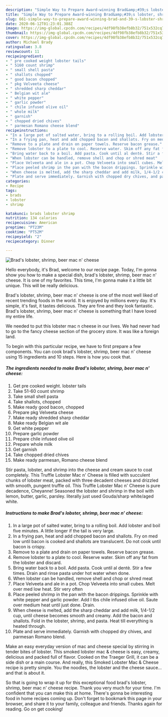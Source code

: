 ```yaml
---
description: "Simple Way to Prepare Award-winning Brad&amp;#39;s lobster, shrimp, beer mac n&amp;#39; cheese"
title: "Simple Way to Prepare Award-winning Brad&amp;#39;s lobster, shrimp, beer mac n&amp;#39; cheese"
slug: 661-simple-way-to-prepare-award-winning-brad-and-39-s-lobster-shrimp-beer-mac-n-and-39-cheese
date: 2020-06-12T01:23:01.388Z
image: https://img-global.cpcdn.com/recipes/4df98fb38efb8b32/751x532cq70/brads-lobster-shrimp-beer-mac-n-cheese-recipe-main-photo.jpg
thumbnail: https://img-global.cpcdn.com/recipes/4df98fb38efb8b32/751x532cq70/brads-lobster-shrimp-beer-mac-n-cheese-recipe-main-photo.jpg
cover: https://img-global.cpcdn.com/recipes/4df98fb38efb8b32/751x532cq70/brads-lobster-shrimp-beer-mac-n-cheese-recipe-main-photo.jpg
author: Michael Brady
ratingvalue: 3.8
reviewcount: 11
recipeingredient:
- " pre cooked weight lobster tails"
- " 5160 count shrimp"
- " small shell pasta"
- " shallots chopped"
- " good bacon chopped"
- " pkg Velveeta cheese"
- " shredded sharp cheddar"
- " Belgian wit ale"
- " white pepper"
- " garlic powder"
- " chile infused olive oil"
- " whole milk"
- " garnish"
- " chopped dried chives"
- " parmesan Romano cheese blend"
recipeinstructions:
- "In a large pot of salted water, bring to a rolling boil. Add lobster and boil five minutes. A little longer if the tail is very large."
- "In a frying pan, heat and add chopped bacon and shallots. Fry on med low until bacon is cooked and shallots are translucent. Do not cook until bacon is crispy."
- "Remove to a plate and drain on paper towels. Reserve bacon grease."
- "Remove lobster to a plate to cool. Reserve water. Skim off any fat from the lobster and discard."
- "Bring water back to a boil. Add pasta. Cook until al dentè. Stir a few times. Drain and rinse pasta under hot water when done."
- "When lobster can be handled, remove shell and chop or shred meat"
- "Place Velveeta and ale in a pot. Chop Velveeta into small cubes. Melt over med low heat. Stir very often"
- "Place peeled shrimp in the pan with the bacon drippings. Sprinkle with white pepper and garlic powder. Add I tbs chile infused olive oil. Saute over medium heat until just done. Drain."
- "When cheese is melted, add the sharp cheddar and add milk, 1/4-1/2 cup, until cheese becomes smooth and creamy. Add the bacon and shallots. Fold in the lobster, shrimp, and pasta. Heat till everything is heated through."
- "Plate and serve immediately. Garnish with chopped dry chives, and parmesan Romano blend."
categories:
- Recipe
tags:
- brads
- lobster
- shrimp

katakunci: brads lobster shrimp 
nutrition: 134 calories
recipecuisine: American
preptime: "PT23M"
cooktime: "PT52M"
recipeyield: "2"
recipecategory: Dinner

---
```



![Brad&#39;s lobster, shrimp, beer mac n&#39; cheese](https://img-global.cpcdn.com/recipes/4df98fb38efb8b32/751x532cq70/brads-lobster-shrimp-beer-mac-n-cheese-recipe-main-photo.jpg)

Hello everybody, it's Brad, welcome to our recipe page. Today, I'm gonna show you how to make a special dish, brad&#39;s lobster, shrimp, beer mac n&#39; cheese. It is one of my favorites. This time, I'm gonna make it a little bit unique. This will be really delicious.

Brad&#39;s lobster, shrimp, beer mac n&#39; cheese is one of the most well liked of recent trending foods in the world. It is enjoyed by millions every day. It's simple, it's fast, it tastes delicious. They are fine and they look fantastic. Brad&#39;s lobster, shrimp, beer mac n&#39; cheese is something that I have loved my entire life.

We needed to put this lobster mac n cheese in our lives. We had never had to go to the fancy cheese section of the grocery store. It was like a foreign land.


To begin with this particular recipe, we have to first prepare a few components. You can cook brad&#39;s lobster, shrimp, beer mac n&#39; cheese using 15 ingredients and 10 steps. Here is how you cook that.

<!--inarticleads1-->

##### The ingredients needed to make Brad&#39;s lobster, shrimp, beer mac n&#39; cheese:

1. Get  pre cooked weight. lobster tails
1. Take  51-60 count shrimp
1. Take  small shell pasta
1. Take  shallots, chopped
1. Make ready  good bacon, chopped
1. Prepare  pkg Velveeta cheese
1. Make ready  shredded sharp cheddar
1. Make ready  Belgian wit ale
1. Get  white pepper
1. Prepare  garlic powder
1. Prepare  chile infused olive oil
1. Prepare  whole milk
1. Get  garnish
1. Take  chopped dried chives
1. Make ready  parmesan, Romano cheese blend


Stir pasta, lobster, and shrimp into the cheese and cream sauce to coat completely. This Truffle Lobster Mac n&#39; Cheese is filled with succulent chunks of lobster meat, packed with three decadent cheeses and drizzled with smooth, pungent truffle oil. This Truffle Lobster Mac n&#39; Cheese is pure decadence, Cheyanne! Seasoned the lobster and shrimp in the boil with lemon, butter, garlic, parsley. literally just used Gouda/sharp white/aged white. 

<!--inarticleads2-->

##### Instructions to make Brad&#39;s lobster, shrimp, beer mac n&#39; cheese:

1. In a large pot of salted water, bring to a rolling boil. Add lobster and boil five minutes. A little longer if the tail is very large.
1. In a frying pan, heat and add chopped bacon and shallots. Fry on med low until bacon is cooked and shallots are translucent. Do not cook until bacon is crispy.
1. Remove to a plate and drain on paper towels. Reserve bacon grease.
1. Remove lobster to a plate to cool. Reserve water. Skim off any fat from the lobster and discard.
1. Bring water back to a boil. Add pasta. Cook until al dentè. Stir a few times. Drain and rinse pasta under hot water when done.
1. When lobster can be handled, remove shell and chop or shred meat
1. Place Velveeta and ale in a pot. Chop Velveeta into small cubes. Melt over med low heat. Stir very often
1. Place peeled shrimp in the pan with the bacon drippings. Sprinkle with white pepper and garlic powder. Add I tbs chile infused olive oil. Saute over medium heat until just done. Drain.
1. When cheese is melted, add the sharp cheddar and add milk, 1/4-1/2 cup, until cheese becomes smooth and creamy. Add the bacon and shallots. Fold in the lobster, shrimp, and pasta. Heat till everything is heated through.
1. Plate and serve immediately. Garnish with chopped dry chives, and parmesan Romano blend.


Make an easy everyday version of mac and cheese special by stirring in tender bites of lobster. This smoked lobster mac &amp; cheese is easy, creamy, delicious and packed full of flavor. Cooked on the Traeger Grill, it can be a side dish or a main course. And really, this Smoked Lobster Mac &amp; Cheese recipe is pretty simple. You the noodles, the lobster and the cheese sauce… and that is about it. 

So that is going to wrap it up for this exceptional food brad&#39;s lobster, shrimp, beer mac n&#39; cheese recipe. Thank you very much for your time. I'm confident that you can make this at home. There's gonna be interesting food in home recipes coming up. Don't forget to bookmark this page in your browser, and share it to your family, colleague and friends. Thanks again for reading. Go on get cooking!
